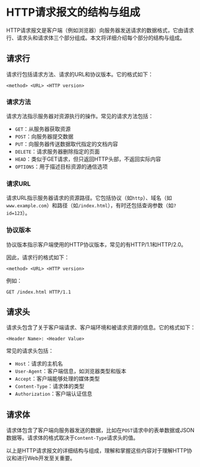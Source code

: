 # HTTP请求报文的结构与组成

HTTP请求报文是客户端（例如浏览器）向服务器发送请求的数据格式，它由请求行、请求头和请求体三个部分组成。本文将详细介绍每个部分的结构与组成。

## 请求行

请求行包括请求方法、请求的URL和协议版本。它的格式如下：

```
<method> <URL> <HTTP version>
```

### 请求方法

请求方法指示服务器对资源执行的操作。常见的请求方法包括：

- `GET`：从服务器获取资源
- `POST`：向服务器提交数据
- `PUT`：向服务器传送数据取代指定的文档内容
- `DELETE`：请求服务器删除指定的页面
- `HEAD`：类似于GET请求，但只返回HTTP头部，不返回实际内容
- `OPTIONS`：用于描述目标资源的通信选项

### 请求URL

请求URL指示服务器请求的资源路径。它包括协议（如`http`）、域名（如`www.example.com`）和路径（如`/index.html`），有时还包括查询参数（如`?id=123`）。

### 协议版本

协议版本指示客户端使用的HTTP协议版本，常见的有HTTP/1.1和HTTP/2.0。

因此，请求行的格式如下：

```
<method> <URL> <HTTP version>
```

例如：

```
GET /index.html HTTP/1.1
```

## 请求头

请求头包含了关于客户端请求、客户端环境和被请求资源的信息。它的格式如下：

```
<Header Name>: <Header Value>
```

常见的请求头包括：

- `Host`：请求的主机名
- `User-Agent`：客户端信息，如浏览器类型和版本
- `Accept`：客户端能够处理的媒体类型
- `Content-Type`：请求体的类型
- `Authorization`：客户端认证信息

## 请求体

请求体包含了客户端向服务器发送的数据，比如在`POST`请求中的表单数据或JSON数据等。请求体的格式取决于`Content-Type`请求头的值。

以上是HTTP请求报文的详细结构与组成，理解和掌握这些内容对于理解HTTP协议和进行Web开发至关重要。
